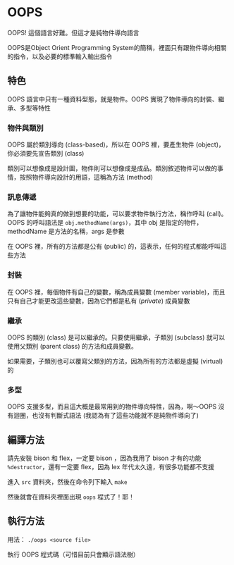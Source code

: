 # OOPS
OOPS! 這個語言好難。但這才是純物件導向語言

OOPS是Object Orient Programming System的簡稱，裡面只有跟物件導向相關的指令，以及必要的標準輸入輸出指令

## 特色
OOPS 語言中只有一種資料型態，就是物件。OOPS 實現了物件導向的封裝、繼承、多型等特性

### 物件與類別
OOPS 屬於類別導向 (class-based)，所以在 OOPS 裡，要產生物件 (object)，你必須要先宣告類別 (class)

類別可以想像成是設計圖，物件則可以想像成是成品。類別敘述物件可以做的事情，按照物件導向設計的用語，這稱為方法 (method)

### 訊息傳遞
為了讓物件能夠真的做到想要的功能，可以要求物件執行方法，稱作呼叫 (call)。OOPS 的呼叫語法是 `obj.methodName(args)`，其中 obj 是指定的物件，methodName 是方法的名稱，args 是參數

在 OOPS 裡，所有的方法都是公有 (public) 的，這表示，任何的程式都能呼叫這些方法

### 封裝
在 OOPS 裡，每個物件有自己的變數，稱為成員變數 (member variable)，而且只有自己才能更改這些變數，因為它們都是私有 (*private*) 成員變數

### 繼承
OOPS 的類別 (class) 是可以繼承的。只要使用繼承，子類別 (subclass) 就可以使用父類別 (parent class) 的方法和成員變數。

如果需要，子類別也可以覆寫父類別的方法，因為所有的方法都是虛擬 (virtual) 的

### 多型
OOPS 支援多型，而且這大概是最常用到的物件導向特性，因為，啊～OOPS 沒有迴圈，也沒有判斷式語法 (我認為有了這些功能就不是純物件導向了)

## 編譯方法
請先安裝 bison 和 flex，一定要 bison ，因為我用了 bison 才有的功能 `%destructor`，還有一定要 flex，因為 lex 年代太久遠，有很多功能都不支援

進入 `src` 資料夾，然後在命令列下輸入 `make`

然後就會在資料夾裡面出現 `oops` 程式了！耶！

## 執行方法
用法： `./oops <source file>`

執行 OOPS 程式碼（可惜目前只會顯示語法樹）
